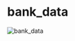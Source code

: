 # bank_data

![bank_data](https://user-images.githubusercontent.com/43705850/73893096-90e6e280-482d-11ea-8802-44d347087526.jpg)
